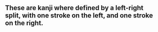 These are kanji where defined by a left-right split, with one stroke on the left, and one stroke on the right.
- 
